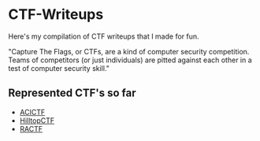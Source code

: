 # CTF-Writeups

Here's my compilation of CTF writeups that I made for fun.

"Capture The Flags, or CTFs, are a kind of computer security competition. Teams of competitors (or just individuals) are pitted against each other in a test of computer security skill."
## Represented CTF's so far
* [ACICTF](/ACICTF)
* [HilltopCTF](/HilltopCTF)
* [RACTF](/RACTF)
